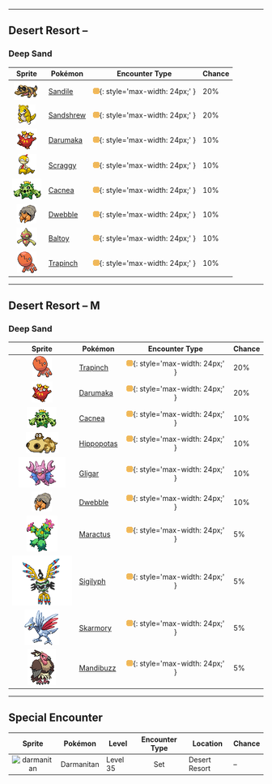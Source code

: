 

---

## Desert Resort –

### Deep Sand

| Sprite | Pokémon | Encounter Type | Chance |
| :---: | --- | :---: | --- |
| ![sandile](https://raw.githubusercontent.com/PokeAPI/sprites/master/sprites/pokemon/versions/generation-v/black-white/animated/551.gif) | [Sandile](../pokemon/sandile.md/) | ![Deep Sand](../assets/encounter_types/deep_sand.png){: style='max-width: 24px;' } | 20% |
| ![sandshrew](https://raw.githubusercontent.com/PokeAPI/sprites/master/sprites/pokemon/versions/generation-v/black-white/animated/27.gif) | [Sandshrew](../pokemon/sandshrew.md/) | ![Deep Sand](../assets/encounter_types/deep_sand.png){: style='max-width: 24px;' } | 20% |
| ![darumaka](https://raw.githubusercontent.com/PokeAPI/sprites/master/sprites/pokemon/versions/generation-v/black-white/animated/554.gif) | [Darumaka](../pokemon/darumaka.md/) | ![Deep Sand](../assets/encounter_types/deep_sand.png){: style='max-width: 24px;' } | 10% |
| ![scraggy](https://raw.githubusercontent.com/PokeAPI/sprites/master/sprites/pokemon/versions/generation-v/black-white/animated/559.gif) | [Scraggy](../pokemon/scraggy.md/) | ![Deep Sand](../assets/encounter_types/deep_sand.png){: style='max-width: 24px;' } | 10% |
| ![cacnea](https://raw.githubusercontent.com/PokeAPI/sprites/master/sprites/pokemon/versions/generation-v/black-white/animated/331.gif) | [Cacnea](../pokemon/cacnea.md/) | ![Deep Sand](../assets/encounter_types/deep_sand.png){: style='max-width: 24px;' } | 10% |
| ![dwebble](https://raw.githubusercontent.com/PokeAPI/sprites/master/sprites/pokemon/versions/generation-v/black-white/animated/557.gif) | [Dwebble](../pokemon/dwebble.md/) | ![Deep Sand](../assets/encounter_types/deep_sand.png){: style='max-width: 24px;' } | 10% |
| ![baltoy](https://raw.githubusercontent.com/PokeAPI/sprites/master/sprites/pokemon/versions/generation-v/black-white/animated/343.gif) | [Baltoy](../pokemon/baltoy.md/) | ![Deep Sand](../assets/encounter_types/deep_sand.png){: style='max-width: 24px;' } | 10% |
| ![trapinch](https://raw.githubusercontent.com/PokeAPI/sprites/master/sprites/pokemon/versions/generation-v/black-white/animated/328.gif) | [Trapinch](../pokemon/trapinch.md/) | ![Deep Sand](../assets/encounter_types/deep_sand.png){: style='max-width: 24px;' } | 10%

---

## Desert Resort – M

### Deep Sand

| Sprite | Pokémon | Encounter Type | Chance |
| :---: | --- | :---: | --- |
| ![trapinch](https://raw.githubusercontent.com/PokeAPI/sprites/master/sprites/pokemon/versions/generation-v/black-white/animated/328.gif) | [Trapinch](../pokemon/trapinch.md/) | ![Deep Sand](../assets/encounter_types/deep_sand.png){: style='max-width: 24px;' } | 20% |
| ![darumaka](https://raw.githubusercontent.com/PokeAPI/sprites/master/sprites/pokemon/versions/generation-v/black-white/animated/554.gif) | [Darumaka](../pokemon/darumaka.md/) | ![Deep Sand](../assets/encounter_types/deep_sand.png){: style='max-width: 24px;' } | 20% |
| ![cacnea](https://raw.githubusercontent.com/PokeAPI/sprites/master/sprites/pokemon/versions/generation-v/black-white/animated/331.gif) | [Cacnea](../pokemon/cacnea.md/) | ![Deep Sand](../assets/encounter_types/deep_sand.png){: style='max-width: 24px;' } | 10% |
| ![hippopotas](https://raw.githubusercontent.com/PokeAPI/sprites/master/sprites/pokemon/versions/generation-v/black-white/animated/449.gif) | [Hippopotas](../pokemon/hippopotas.md/) | ![Deep Sand](../assets/encounter_types/deep_sand.png){: style='max-width: 24px;' } | 10% |
| ![gligar](https://raw.githubusercontent.com/PokeAPI/sprites/master/sprites/pokemon/versions/generation-v/black-white/animated/207.gif) | [Gligar](../pokemon/gligar.md/) | ![Deep Sand](../assets/encounter_types/deep_sand.png){: style='max-width: 24px;' } | 10% |
| ![dwebble](https://raw.githubusercontent.com/PokeAPI/sprites/master/sprites/pokemon/versions/generation-v/black-white/animated/557.gif) | [Dwebble](../pokemon/dwebble.md/) | ![Deep Sand](../assets/encounter_types/deep_sand.png){: style='max-width: 24px;' } | 10% |
| ![maractus](https://raw.githubusercontent.com/PokeAPI/sprites/master/sprites/pokemon/versions/generation-v/black-white/animated/556.gif) | [Maractus](../pokemon/maractus.md/) | ![Deep Sand](../assets/encounter_types/deep_sand.png){: style='max-width: 24px;' } | 5% |
| ![sigilyph](https://raw.githubusercontent.com/PokeAPI/sprites/master/sprites/pokemon/versions/generation-v/black-white/animated/561.gif) | [Sigilyph](../pokemon/sigilyph.md/) | ![Deep Sand](../assets/encounter_types/deep_sand.png){: style='max-width: 24px;' } | 5% |
| ![skarmory](https://raw.githubusercontent.com/PokeAPI/sprites/master/sprites/pokemon/versions/generation-v/black-white/animated/227.gif) | [Skarmory](../pokemon/skarmory.md/) | ![Deep Sand](../assets/encounter_types/deep_sand.png){: style='max-width: 24px;' } | 5% |
| ![mandibuzz](https://raw.githubusercontent.com/PokeAPI/sprites/master/sprites/pokemon/versions/generation-v/black-white/animated/630.gif) | [Mandibuzz](../pokemon/mandibuzz.md/) | ![Deep Sand](../assets/encounter_types/deep_sand.png){: style='max-width: 24px;' } | 5% |

---

## Special Encounter

| Sprite | Pokémon | Level | Encounter Type | Location | Chance |
| :---: | --- | --- | :---: | --- | --- |
| ![darmanitan]() | Darmanitan | Level 35 | Set | Desert Resort | – |
